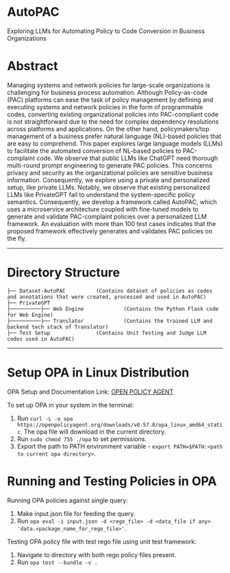 # AutoPAC
Exploring LLMs for Automating Policy to Code Conversion in Business Organizations

# Abstract

Managing systems and network policies for large-scale organizations is challenging for business process automation. Although Policy-as-code (PAC) platforms can ease the task
of policy management by defining and executing systems and network policies in the form of programmable codes, converting existing organizational policies into PAC-compliant code is
not straightforward due to the need for complex dependency resolutions across platforms and applications. On the other hand, policymakers/top management of a business prefer natural
language (NL)-based policies that are easy to comprehend. This paper explores large language models (LLMs) to facilitate the automated conversion of NL-based policies to PAC-complaint code. We observe that public LLMs like ChatGPT need thorough multi-round prompt engineering to generate PAC policies. This concerns privacy and security as the organizational policies are
sensitive business information. Consequently, we explore using a private and personalized setup, like private LLMs. Notably, we observe that existing personalized LLMs like PrivateGPT fail to understand the system-specific policy semantics. Consequently, we develop a framework called AutoPAC, which uses a microservice architecture coupled with fine-tuned models to generate and validate PAC-complaint policies over a personalized LLM framework. An evaluation with more than 100 test cases indicates that the proposed framework effectively generates and validates PAC policies on the fly.

---------------------------------------------------------------------------------------------------

# Directory Structure
```
├── Dataset-AutoPAC          (Contains dataset of policies as codes and annotations that were created, processed and used in AutoPAC)
├── PrivateGPT
├──────────├── Web Engine             (Contains the Python Flask code for Web Engine)
├──────────├── Translator             (Contains the trained LLM and backend tech stack of Translator)
├── Test Setup               (Contains Unit Testing and Judge LLM codes used in AutoPAC)
```
---------------------------------------------------------------------------------------------------

# Setup OPA in Linux Distribution
OPA Setup and Documentation Link: [OPEN POLICY AGENT](https://www.openpolicyagent.org/)

To set up OPA in your system in the terminal:
1. Run `curl -L -o opa https://openpolicyagent.org/downloads/v0.57.0/opa_linux_amd64_static`. The opa file will download in the current directory.
2. Run `sudo chmod 755 ./opa` to set permissions.
3. Export the path to PATH environment variable - `export PATH=$PATH:<path to current opa directory>`.

# Running and Testing Policies in OPA
Running OPA policies against single query:
1. Make input.json file for feeding the query.
2. Run `opa eval -i input.json -d <rego_file> -d <data_file if any> 'data.<package_name_for_rego_file>'`.

Testing OPA policy file with test rego file using unit test framework:
1. Navigate to directory with both rego policy files present.
2. Run `opa test --bundle -v .`
